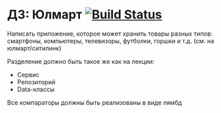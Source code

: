 # ДЗ: Юлмарт [![Build Status](https://travis-ci.com/RenatFaiz/Ulmart.svg?branch=master)](https://travis-ci.com/RenatFaiz/Ulmart)
Написать приложение, которое может хранить товары разных типов:\
смартфоны, компьютеры, телевизоры, футболки, горшки и т.д. (см. на 
юлмарт/ситилинк) 
 
Разделение должно быть такое же как на лекции: 
* Сервис 
* Репозиторий 
* Data-классы 
 
Все компараторы должны быть реализованы в виде лямбд  